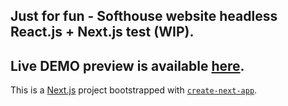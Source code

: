 ## Just for fun - Softhouse website headless React.js + Next.js test (WIP).
## Live DEMO preview is available [here](https://softhouse-website-headless-4b8z.vercel.app/).

This is a [Next.js](https://nextjs.org/) project bootstrapped with [`create-next-app`](https://github.com/vercel/next.js/tree/canary/packages/create-next-app).